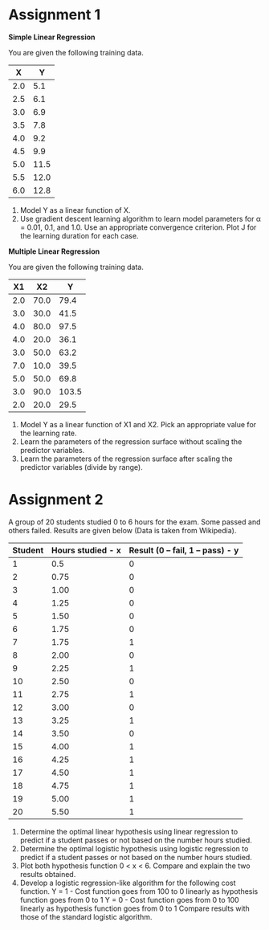 Assignment 1
===============

**Simple Linear Regression**

You are given the following training data.

| X | Y |
| --- | --- |
| 2.0 | 5.1 |
| 2.5 | 6.1 |
| 3.0 | 6.9 |
| 3.5 | 7.8 |
| 4.0 | 9.2 |
| 4.5 | 9.9 |
| 5.0 | 11.5 |
| 5.5 | 12.0 |
| 6.0 | 12.8 |

1. Model Y as a linear function of X.
2. Use gradient descent learning algorithm to learn model parameters for α = 0.01, 0.1, and 1.0.  Use an appropriate convergence criterion. Plot J for the learning duration for each case.

**Multiple Linear Regression**

You are given the following training data.

 | X1 | X2  | Y |
| --- | --- | --- |
| 2.0 | 70.0 | 79.4 |
| 3.0 | 30.0 | 41.5 |
| 4.0 | 80.0 | 97.5 |
| 4.0 | 20.0 | 36.1 |
| 3.0 | 50.0 | 63.2 |
| 7.0 | 10.0 | 39.5 |
| 5.0 | 50.0 | 69.8 |
| 3.0 | 90.0 | 103.5 |
| 2.0 | 20.0 | 29.5 |

1. Model Y as a linear function of X1 and X2.  Pick an appropriate value for the learning rate.
2. Learn the parameters of the regression surface without scaling the predictor variables.
3. Learn the parameters of the regression surface after scaling the predictor variables (divide by range).

Assignment 2
===============

A group of 20 students studied 0 to 6 hours for the exam.  Some passed and others failed. Results are given below (Data is taken from Wikipedia).

| Student | Hours studied  - x | Result (0 – fail, 1 – pass) - y |
| --- | --- | --- |
| 1 | 0.5 | 0 |
| 2 | 0.75 | 0 |
| 3 | 1.00 | 0 |
| 4 | 1.25 | 0 |
| 5 | 1.50 | 0 |
| 6 | 1.75 | 0 |
| 7 | 1.75 | 1 |
| 8 | 2.00 | 0 |
| 9 | 2.25 | 1 |
| 10 | 2.50 | 0 |
| 11 | 2.75 | 1 |
| 12 | 3.00 | 0 |
| 13 | 3.25 | 1 |
| 14 | 3.50 | 0 |
| 15 | 4.00 | 1 |
| 16 | 4.25 | 1 |
| 17 | 4.50 | 1 |
| 18 | 4.75 | 1 |
| 19 | 5.00 | 1 |
| 20 | 5.50 | 1 |

1. Determine the optimal linear hypothesis using linear regression to predict if a student passes or not based on the number hours studied.
2. Determine the optimal logistic hypothesis using logistic regression to predict if a student passes or not based on the number hours studied.
3. Plot both hypothesis function 0 &lt; x &lt; 6. Compare and explain the two results obtained.
4. Develop a logistic regression-like algorithm for the following cost function.
    Y = 1 - Cost function goes from 100 to 0 linearly as hypothesis function goes from 0 to 1
    Y = 0 - Cost function goes from 0 to 100 linearly as hypothesis function goes from 0 to 1
Compare results with those of the standard logistic algorithm.
